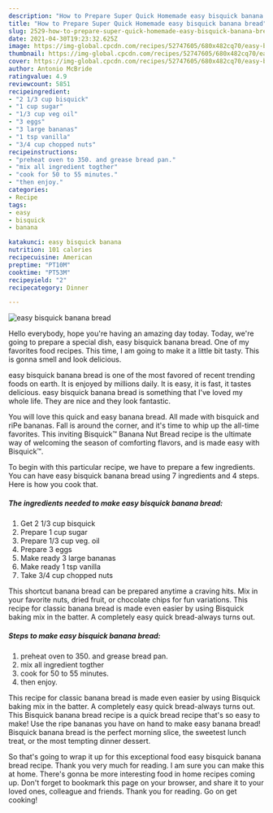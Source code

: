 ```yaml
---
description: "How to Prepare Super Quick Homemade easy bisquick banana bread"
title: "How to Prepare Super Quick Homemade easy bisquick banana bread"
slug: 2529-how-to-prepare-super-quick-homemade-easy-bisquick-banana-bread
date: 2021-04-30T19:23:32.625Z
image: https://img-global.cpcdn.com/recipes/52747605/680x482cq70/easy-bisquick-banana-bread-recipe-main-photo.jpg
thumbnail: https://img-global.cpcdn.com/recipes/52747605/680x482cq70/easy-bisquick-banana-bread-recipe-main-photo.jpg
cover: https://img-global.cpcdn.com/recipes/52747605/680x482cq70/easy-bisquick-banana-bread-recipe-main-photo.jpg
author: Antonio McBride
ratingvalue: 4.9
reviewcount: 5851
recipeingredient:
- "2 1/3 cup bisquick"
- "1 cup sugar"
- "1/3 cup veg oil"
- "3 eggs"
- "3 large bananas"
- "1 tsp vanilla"
- "3/4 cup chopped nuts"
recipeinstructions:
- "preheat oven to 350. and grease bread pan."
- "mix all ingredient togther"
- "cook for 50 to 55 minutes."
- "then enjoy."
categories:
- Recipe
tags:
- easy
- bisquick
- banana

katakunci: easy bisquick banana 
nutrition: 101 calories
recipecuisine: American
preptime: "PT10M"
cooktime: "PT53M"
recipeyield: "2"
recipecategory: Dinner

---
```



![easy bisquick banana bread](https://img-global.cpcdn.com/recipes/52747605/680x482cq70/easy-bisquick-banana-bread-recipe-main-photo.jpg)

Hello everybody, hope you're having an amazing day today. Today, we're going to prepare a special dish, easy bisquick banana bread. One of my favorites food recipes. This time, I am going to make it a little bit tasty. This is gonna smell and look delicious.

easy bisquick banana bread is one of the most favored of recent trending foods on earth. It is enjoyed by millions daily. It is easy, it is fast, it tastes delicious. easy bisquick banana bread is something that I've loved my whole life. They are nice and they look fantastic.

You will love this quick and easy banana bread. All made with bisquick and riPe bananas. Fall is around the corner, and it&#39;s time to whip up the all-time favorites. This inviting Bisquick™ Banana Nut Bread recipe is the ultimate way of welcoming the season of comforting flavors, and is made easy with Bisquick™.


To begin with this particular recipe, we have to prepare a few ingredients. You can have easy bisquick banana bread using 7 ingredients and 4 steps. Here is how you cook that.

<!--inarticleads1-->

##### The ingredients needed to make easy bisquick banana bread:

1. Get 2 1/3 cup bisquick
1. Prepare 1 cup sugar
1. Prepare 1/3 cup veg. oil
1. Prepare 3 eggs
1. Make ready 3 large bananas
1. Make ready 1 tsp vanilla
1. Take 3/4 cup chopped nuts


This shortcut banana bread can be prepared anytime a craving hits. Mix in your favorite nuts, dried fruit, or chocolate chips for fun variations. This recipe for classic banana bread is made even easier by using Bisquick baking mix in the batter. A completely easy quick bread-always turns out. 

<!--inarticleads2-->

##### Steps to make easy bisquick banana bread:

1. preheat oven to 350. and grease bread pan.
1. mix all ingredient togther
1. cook for 50 to 55 minutes.
1. then enjoy.


This recipe for classic banana bread is made even easier by using Bisquick baking mix in the batter. A completely easy quick bread-always turns out. This Bisquick banana bread recipe is a quick bread recipe that&#39;s so easy to make! Use the ripe bananas you have on hand to make easy banana bread! Bisquick banana bread is the perfect morning slice, the sweetest lunch treat, or the most tempting dinner dessert. 

So that's going to wrap it up for this exceptional food easy bisquick banana bread recipe. Thank you very much for reading. I am sure you can make this at home. There's gonna be more interesting food in home recipes coming up. Don't forget to bookmark this page on your browser, and share it to your loved ones, colleague and friends. Thank you for reading. Go on get cooking!
